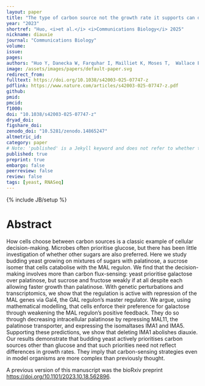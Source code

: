 ```yaml
---
layout: paper
title: "The type of carbon source not the growth rate it supports can determine diauxie in *Saccharomyces cerevisiae*"
year: "2023"
shortref: "Huo, <i>et al.</i> <i>Communications Biology</i> 2025"
nickname: diauxie
journal: "Communications Biology"
volume: 
issue:
pages: 
authors: "Huo Y, Danecka W, Farquhar I, Mailliet K, Moses T,  Wallace EWJ, Swain PS"
image: /assets/images/papers/default-paper.svg
redirect_from: 
fulltext: https://doi.org/10.1038/s42003-025-07747-z
pdflink: https://www.nature.com/articles/s42003-025-07747-z.pdf
github: 
pmid: 
pmcid: 
f1000: 
doi: "10.1038/s42003-025-07747-z"
dryad_doi:
figshare_doi: 
zenodo_doi: "10.5281/zenodo.14865247"
altmetric_id:
category: paper
# Note: 'published' is a Jekyll keyword and does not refer to whether the paper is published, but rather to whether this Markdown should be part of the rendered site.
published: true
preprint: true
embargo: false	
peerreview: false
review: false
tags: [yeast, RNASeq]
---
```

{% include JB/setup %}

# Abstract 

How cells choose between carbon sources is a classic example of cellular decision-making. Microbes often prioritise glucose, but there has been little investigation of whether other sugars are also preferred. Here we study budding yeast growing on mixtures of sugars with palatinose, a sucrose isomer that cells catabolise with the MAL regulon. We find that the decision-making involves more than carbon flux-sensing: yeast prioritise galactose over palatinose, but sucrose and fructose weakly if at all despite each allowing faster growth than palatinose. With genetic perturbations and transcriptomics, we show that the regulation is active with repression of the MAL genes via Gal4, the GAL regulon’s master regulator. We argue, using mathematical modelling, that cells enforce their preference for galactose through weakening the MAL regulon’s positive feedback. They do so through decreasing intracellular palatinose by repressing MAL11, the palatinose transporter, and expressing the isomaltases IMA1 and IMA5. Supporting these predictions, we show that deleting IMA1 abolishes diauxie. Our results demonstrate that budding yeast actively prioritises carbon sources other than glucose and that such priorities need not reflect differences in growth rates. They imply that carbon-sensing strategies even in model organisms are more complex than previously thought.


A previous version of this manuscript was the bioRxiv preprint https://doi.org/10.1101/2023.10.18.562896.